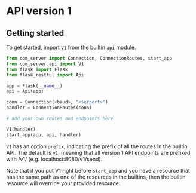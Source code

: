 # API version 1

## Getting started

To get started, import `V1` from the builtin `api` module.

```py
from com_server import Connection, ConnectionRoutes, start_app
from com_server.api import V1
from flask import Flask
from flask_restful import Api

app = Flask(__name__)
api = Api(app)

conn = Connection(<baud>, "<serport>") 
handler = ConnectionRoutes(conn)

# add your own routes and endpoints here

V1(handler)
start_app(app, api, handler)
```

`V1` has an option `prefix`, indicating the prefix of all the routes in the builtin API. The default is `v1`, meaning that all version 1 API endpoints are prefixed with /v1/ (e.g. localhost:8080/v1/send).

Note that if you put V1 right before `start_app` and you have a resource that has the same path as one of the resources in the builtins, then the builtin resource will override your provided resource.
